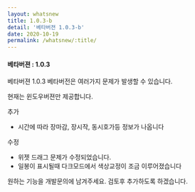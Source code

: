 ```yaml
---
layout: whatsnew
title: 1.0.3-b
detail: '베타버젼 1.0.3-b'
date: 2020-10-19
permalink: /whatsnew/:title/
---
```

<h4>베타버젼 : 1.0.3</h4>

베타버젼 1.0.3
베타버전은 여러가지 문제가 발생할 수 있습니다.

현재는 윈도우버젼만 제공합니다.

추가
- 시간에 따라 장마감, 장시작, 동시호가등 정보가 나옵니다

수정
- 위젯 드래그 문제가 수정되었습니다.
- 일봉이 표시될때 다크모드에서 색상교정이 조금 이루어졌습니다

원하는 기능을 개발문의에 남겨주세요. 검토후 추가하도록 하겠습니다.

